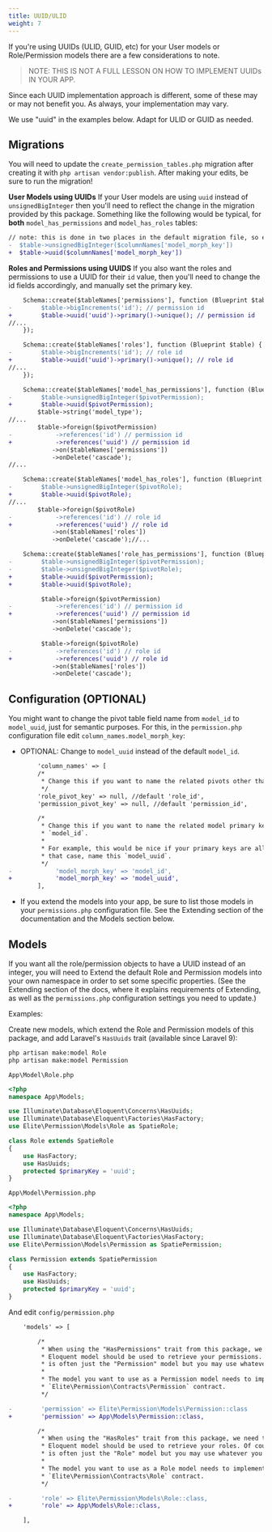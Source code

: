```yaml
---
title: UUID/ULID
weight: 7
---
```


If you're using UUIDs (ULID, GUID, etc) for your User models or Role/Permission models there are a few considerations to note.

> NOTE: THIS IS NOT A FULL LESSON ON HOW TO IMPLEMENT UUIDs IN YOUR APP.

Since each UUID implementation approach is different, some of these may or may not benefit you. As always, your implementation may vary.

We use "uuid" in the examples below. Adapt for ULID or GUID as needed.

## Migrations

You will need to update the `create_permission_tables.php` migration after creating it with `php artisan vendor:publish`. After making your edits, be sure to run the migration!

**User Models using UUIDs**
If your User models are using `uuid` instead of `unsignedBigInteger` then you'll need to reflect the change in the migration provided by this package. Something like the following would be typical, for **both** `model_has_permissions` and `model_has_roles` tables:

```diff
// note: this is done in two places in the default migration file, so edit both places:
-  $table->unsignedBigInteger($columnNames['model_morph_key'])
+  $table->uuid($columnNames['model_morph_key'])
```

**Roles and Permissions using UUIDS**
If you also want the roles and permissions to use a UUID for their `id` value, then you'll need to change the id fields accordingly, and manually set the primary key.

```diff
    Schema::create($tableNames['permissions'], function (Blueprint $table) {
-        $table->bigIncrements('id'); // permission id
+        $table->uuid('uuid')->primary()->unique(); // permission id
//...
    });

    Schema::create($tableNames['roles'], function (Blueprint $table) {
-        $table->bigIncrements('id'); // role id
+        $table->uuid('uuid')->primary()->unique(); // role id
//...
    });

    Schema::create($tableNames['model_has_permissions'], function (Blueprint $table) use ($tableNames, $columnNames) {
-        $table->unsignedBigInteger($pivotPermission);
+        $table->uuid($pivotPermission);
        $table->string('model_type');
//...
        $table->foreign($pivotPermission)
-            ->references('id') // permission id
+            ->references('uuid') // permission id
            ->on($tableNames['permissions'])
            ->onDelete('cascade');
//...

    Schema::create($tableNames['model_has_roles'], function (Blueprint $table) use ($tableNames, $columnNames) {
-        $table->unsignedBigInteger($pivotRole);
+        $table->uuid($pivotRole);
//...
        $table->foreign($pivotRole)
-            ->references('id') // role id
+            ->references('uuid') // role id
            ->on($tableNames['roles'])
            ->onDelete('cascade');//...

    Schema::create($tableNames['role_has_permissions'], function (Blueprint $table) use ($tableNames) {
-        $table->unsignedBigInteger($pivotPermission);
-        $table->unsignedBigInteger($pivotRole);
+        $table->uuid($pivotPermission);
+        $table->uuid($pivotRole);

         $table->foreign($pivotPermission)
-            ->references('id') // permission id
+            ->references('uuid') // permission id
            ->on($tableNames['permissions'])
            ->onDelete('cascade');

         $table->foreign($pivotRole)
-            ->references('id') // role id
+            ->references('uuid') // role id
            ->on($tableNames['roles'])
            ->onDelete('cascade');
```

## Configuration (OPTIONAL)

You might want to change the pivot table field name from `model_id` to `model_uuid`, just for semantic purposes.
For this, in the `permission.php` configuration file edit `column_names.model_morph_key`:

-   OPTIONAL: Change to `model_uuid` instead of the default `model_id`.

```diff
        'column_names' => [
        /*
         * Change this if you want to name the related pivots other than defaults
         */
        'role_pivot_key' => null, //default 'role_id',
        'permission_pivot_key' => null, //default 'permission_id',

        /*
         * Change this if you want to name the related model primary key other than
         * `model_id`.
         *
         * For example, this would be nice if your primary keys are all UUIDs. In
         * that case, name this `model_uuid`.
         */
-            'model_morph_key' => 'model_id',
+            'model_morph_key' => 'model_uuid',
        ],
```

-   If you extend the models into your app, be sure to list those models in your `permissions.php` configuration file. See the Extending section of the documentation and the Models section below.

## Models

If you want all the role/permission objects to have a UUID instead of an integer, you will need to Extend the default Role and Permission models into your own namespace in order to set some specific properties. (See the Extending section of the docs, where it explains requirements of Extending, as well as the `permissions.php` configuration settings you need to update.)

Examples:

Create new models, which extend the Role and Permission models of this package, and add Laravel's `HasUuids` trait (available since Laravel 9):

```bash
php artisan make:model Role
php artisan make:model Permission
```

`App\Model\Role.php`

```php
<?php
namespace App\Models;

use Illuminate\Database\Eloquent\Concerns\HasUuids;
use Illuminate\Database\Eloquent\Factories\HasFactory;
use Elite\Permission\Models\Role as SpatieRole;

class Role extends SpatieRole
{
    use HasFactory;
    use HasUuids;
    protected $primaryKey = 'uuid';
}
```

`App\Model\Permission.php`

```php
<?php
namespace App\Models;

use Illuminate\Database\Eloquent\Concerns\HasUuids;
use Illuminate\Database\Eloquent\Factories\HasFactory;
use Elite\Permission\Models\Permission as SpatiePermission;

class Permission extends SpatiePermission
{
    use HasFactory;
    use HasUuids;
    protected $primaryKey = 'uuid';
}
```

And edit `config/permission.php`

```diff
    'models' => [

        /*
         * When using the "HasPermissions" trait from this package, we need to know which
         * Eloquent model should be used to retrieve your permissions. Of course, it
         * is often just the "Permission" model but you may use whatever you like.
         *
         * The model you want to use as a Permission model needs to implement the
         * `Elite\Permission\Contracts\Permission` contract.
         */

-        'permission' => Elite\Permission\Models\Permission::class
+        'permission' => App\Models\Permission::class,

        /*
         * When using the "HasRoles" trait from this package, we need to know which
         * Eloquent model should be used to retrieve your roles. Of course, it
         * is often just the "Role" model but you may use whatever you like.
         *
         * The model you want to use as a Role model needs to implement the
         * `Elite\Permission\Contracts\Role` contract.
         */

-        'role' => Elite\Permission\Models\Role::class,
+        'role' => App\Models\Role::class,

    ],
```
